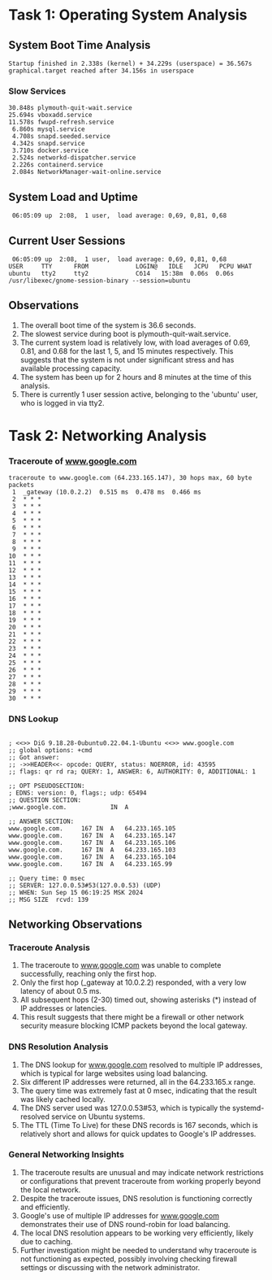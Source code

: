 # Task 1:  Operating System Analysis

## System Boot Time Analysis
```
Startup finished in 2.338s (kernel) + 34.229s (userspace) = 36.567s 
graphical.target reached after 34.156s in userspace
```

### Slow Services
```
30.848s plymouth-quit-wait.service
25.694s vboxadd.service
11.578s fwupd-refresh.service
 6.860s mysql.service
 4.708s snapd.seeded.service
 4.342s snapd.service
 3.710s docker.service
 2.524s networkd-dispatcher.service
 2.226s containerd.service
 2.084s NetworkManager-wait-online.service
```

## System Load and Uptime
```
 06:05:09 up  2:08,  1 user,  load average: 0,69, 0,81, 0,68
```

## Current User Sessions
```
 06:05:09 up  2:08,  1 user,  load average: 0,69, 0,81, 0,68
USER     TTY      FROM             LOGIN@   IDLE   JCPU   PCPU WHAT
ubuntu   tty2     tty2             Сб14   15:38m  0.06s  0.06s /usr/libexec/gnome-session-binary --session=ubuntu
```

## Observations

1. The overall boot time of the system is 36.6 seconds.
2. The slowest service during boot is plymouth-quit-wait.service.
3. The current system load is relatively low, with load averages of 0.69, 0.81, and 0.68 for the last 1, 5, and 15 minutes respectively. This suggests that the system is not under significant stress and has available processing capacity.
4. The system has been up for 2 hours and 8 minutes at the time of this analysis.
5. There is currently 1 user session active, belonging to the 'ubuntu' user, who is logged in via tty2.

# Task 2:  Networking Analysis

### Traceroute of www.google.com
```
traceroute to www.google.com (64.233.165.147), 30 hops max, 60 byte packets
 1  _gateway (10.0.2.2)  0.515 ms  0.478 ms  0.466 ms
 2  * * *
 3  * * *
 4  * * *
 5  * * *
 6  * * *
 7  * * *
 8  * * *
 9  * * *
10  * * *
11  * * *
12  * * *
13  * * *
14  * * *
15  * * *
16  * * *
17  * * *
18  * * *
19  * * *
20  * * *
21  * * *
22  * * *
23  * * *
24  * * *
25  * * *
26  * * *
27  * * *
28  * * *
29  * * *
30  * * *
```

### DNS Lookup
```

; <<>> DiG 9.18.28-0ubuntu0.22.04.1-Ubuntu <<>> www.google.com
;; global options: +cmd
;; Got answer:
;; ->>HEADER<<- opcode: QUERY, status: NOERROR, id: 43595
;; flags: qr rd ra; QUERY: 1, ANSWER: 6, AUTHORITY: 0, ADDITIONAL: 1

;; OPT PSEUDOSECTION:
; EDNS: version: 0, flags:; udp: 65494
;; QUESTION SECTION:
;www.google.com.			IN	A

;; ANSWER SECTION:
www.google.com.		167	IN	A	64.233.165.105
www.google.com.		167	IN	A	64.233.165.147
www.google.com.		167	IN	A	64.233.165.106
www.google.com.		167	IN	A	64.233.165.103
www.google.com.		167	IN	A	64.233.165.104
www.google.com.		167	IN	A	64.233.165.99

;; Query time: 0 msec
;; SERVER: 127.0.0.53#53(127.0.0.53) (UDP)
;; WHEN: Sun Sep 15 06:19:25 MSK 2024
;; MSG SIZE  rcvd: 139

```

## Networking Observations

### Traceroute Analysis
1. The traceroute to www.google.com was unable to complete successfully, reaching only the first hop.
2. Only the first hop (_gateway at 10.0.2.2) responded, with a very low latency of about 0.5 ms.
3. All subsequent hops (2-30) timed out, showing asterisks (*) instead of IP addresses or latencies.
4. This result suggests that there might be a firewall or other network security measure blocking ICMP packets beyond the local gateway.

### DNS Resolution Analysis
1. The DNS lookup for www.google.com resolved to multiple IP addresses, which is typical for large websites using load balancing.
2. Six different IP addresses were returned, all in the 64.233.165.x range.
3. The query time was extremely fast at 0 msec, indicating that the result was likely cached locally.
4. The DNS server used was 127.0.0.53#53, which is typically the systemd-resolved service on Ubuntu systems.
5. The TTL (Time To Live) for these DNS records is 167 seconds, which is relatively short and allows for quick updates to Google's IP addresses.

### General Networking Insights
1. The traceroute results are unusual and may indicate network restrictions or configurations that prevent traceroute from working properly beyond the local network.
2. Despite the traceroute issues, DNS resolution is functioning correctly and efficiently.
3. Google's use of multiple IP addresses for www.google.com demonstrates their use of DNS round-robin for load balancing.
4. The local DNS resolution appears to be working very efficiently, likely due to caching.
5. Further investigation might be needed to understand why traceroute is not functioning as expected, possibly involving checking firewall settings or discussing with the network administrator.
